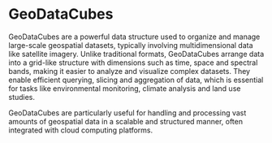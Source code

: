 # GeoDataCubes

GeoDataCubes are a powerful data structure used to organize and manage large-scale geospatial datasets, typically involving multidimensional data like satellite imagery. Unlike traditional formats, GeoDataCubes arrange data into a grid-like structure with dimensions such as time, space and spectral bands, making it easier to analyze and visualize complex datasets. 
They enable efficient querying, slicing and aggregation of data, which is essential for tasks like environmental monitoring, climate analysis and land use studies. 

GeoDataCubes are particularly useful for handling and processing vast amounts of geospatial data in a scalable and structured manner, often integrated with cloud computing platforms.